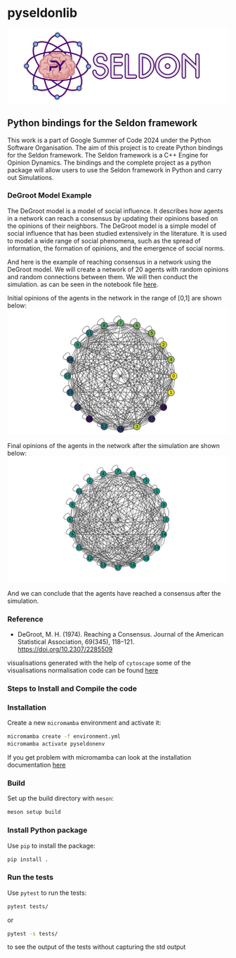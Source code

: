 # pyseldonlib
![](https://raw.githubusercontent.com/User-DK/pyseldon/main/res/logotext.png)

## Python bindings for the Seldon framework

This work is a part of Google Summer of Code 2024 under the Python Software Organisation. The aim of this project is to create Python bindings for the Seldon framework. The Seldon framework is a C++ Engine for Opinion Dynamics. The bindings and the complete project as a python package will allow users to use the Seldon framework in Python and carry out Simulations.

### DeGroot Model Example
The DeGroot model is a model of social influence. It describes how agents in a network can reach a consensus by updating their opinions based on the opinions of their neighbors. The DeGroot model is a simple model of social influence that has been studied extensively in the literature. It is used to model a wide range of social phenomena, such as the spread of information, the formation of opinions, and the emergence of social norms.

And here is the example of reaching consensus in a network using the DeGroot model.
We will create a network of 20 agents with random opinions and random connections between them. We will then conduct the simulation. as can be seen in the notebook file [here](./examples/ouput_20_agents_10_connections_each/degrootmodel.ipynb).

Initial opinions of the agents in the network in the range of [0,1] are shown below:
![initial opinions](https://github.com/User-DK/pyseldon/raw/main/visualisations/ouput_20_agents_10_connections_each/initial.png)

Final opinions of the agents in the network after the simulation are shown below:
![final opinions](https://github.com/User-DK/pyseldon/raw/main/visualisations/ouput_20_agents_10_connections_each/final.png)

And we can conclude that the agents have reached a consensus after the simulation.

### Reference
- DeGroot, M. H. (1974). Reaching a Consensus. Journal of the American Statistical Association, 69(345), 118–121. https://doi.org/10.2307/2285509

visualisations generated with the help of `cytoscape` some of the visualisations normalisation code can be found [here](./visualisations/)

### Steps to Install and Compile the code

### Installation
Create a new `micromamba` environment and activate it:
```bash
micromamba create -f environment.yml
micromamba activate pyseldonenv
```
If you get problem with micromamba can look at the installation documentation [here](https://mamba.readthedocs.io/en/latest/installation/micromamba-installation.html)

### Build
Set up the build directory with `meson`:
```bash
meson setup build
```

### Install Python package
Use `pip` to install the package:
```bash
pip install .
```

### Run the tests
Use `pytest` to run the tests:
```bash
pytest tests/
```
 or

 ```bash
pytest -s tests/
```
to see the output of the tests without capturing the std output


